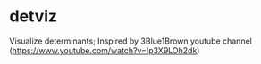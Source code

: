 # detviz
Visualize determinants; Inspired by 3Blue1Brown youtube channel (https://www.youtube.com/watch?v=Ip3X9LOh2dk)
